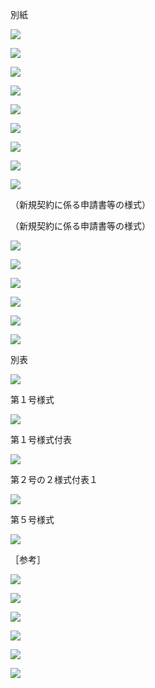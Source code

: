 別紙

![](https://www.nta.go.jp/tmp/cebf4a5d-5f91-4afe-9486-0f3b1b5d7703/images/268a5f5e5feac7f8a1c6817e3ef1f0d0d321400438d7debc7c7ae7d8e8d7004a.jpg)

![](https://www.nta.go.jp/tmp/cebf4a5d-5f91-4afe-9486-0f3b1b5d7703/images/b42159f0e9f51dcdf69471ae9549f63d7d061086e5237486dc47f5e214bd394d.jpg)

![](https://www.nta.go.jp/tmp/cebf4a5d-5f91-4afe-9486-0f3b1b5d7703/images/e49d0b0f02b7930b20715a3e1d62f96fe32cbe7490fb30183f67362ac082f6c7.jpg)

![](https://www.nta.go.jp/tmp/cebf4a5d-5f91-4afe-9486-0f3b1b5d7703/images/5707977024ac36c4c070cc84e07ba69162ca7b0c6b36c38d4eb0af1da129b30e.jpg)

![](https://www.nta.go.jp/tmp/cebf4a5d-5f91-4afe-9486-0f3b1b5d7703/images/827cf57b6ca5086be29126d85997a3f07137e0c54795bd77c5554fd008f407dc.jpg)

![](https://www.nta.go.jp/tmp/cebf4a5d-5f91-4afe-9486-0f3b1b5d7703/images/c4932e9e089a780cf4c99f047b54fdaf3a455530cf3c59fd65e836b55eeb3e8a.jpg)

![](https://www.nta.go.jp/tmp/cebf4a5d-5f91-4afe-9486-0f3b1b5d7703/images/f65b1ea594ae031f3b50bd0e0f3123bb3868b3b3cedb9f912191450d7198178a.jpg)

![](https://www.nta.go.jp/tmp/cebf4a5d-5f91-4afe-9486-0f3b1b5d7703/images/66420fe0317a32841ca347a1d7f38fc3010ea726b026eaed520e017a23a9bc96.jpg)

![](https://www.nta.go.jp/tmp/cebf4a5d-5f91-4afe-9486-0f3b1b5d7703/images/b2a468df6a611f95e69d61d91ca5679ef2047e485a08a2104f9712b2734bd65e.jpg)

（新規契約に係る申請書等の様式）

（新規契約に係る申請書等の様式）

![](https://www.nta.go.jp/tmp/cebf4a5d-5f91-4afe-9486-0f3b1b5d7703/images/8987b381a5e87de4339bc0931ff24c77e970eca34119f852a6b53755f04f31d0.jpg)

![](https://www.nta.go.jp/tmp/cebf4a5d-5f91-4afe-9486-0f3b1b5d7703/images/1fe025a7d51439aef29a58dab7d98d2d5796a1085d527945ea2c89662c3792bd.jpg)

![](https://www.nta.go.jp/tmp/cebf4a5d-5f91-4afe-9486-0f3b1b5d7703/images/48fec72205496b95479318a1100408091f5f293d74127924a982bab29d7e8eb4.jpg)

![](https://www.nta.go.jp/tmp/cebf4a5d-5f91-4afe-9486-0f3b1b5d7703/images/394ea206f10602eadcbfed48eff49e5dcb8a5cd56755c62fbfa20d6f702d9d73.jpg)

![](https://www.nta.go.jp/tmp/cebf4a5d-5f91-4afe-9486-0f3b1b5d7703/images/343ac33b476e8c9e2dbcd11d7f5555730de65ded6687487b04c383105a6336e1.jpg)

![](https://www.nta.go.jp/tmp/cebf4a5d-5f91-4afe-9486-0f3b1b5d7703/images/44d88dcba1ca5d633519c77f3936f5d5b09ec7b52037911ccf7f65949581df5a.jpg)

別表

![](https://www.nta.go.jp/tmp/cebf4a5d-5f91-4afe-9486-0f3b1b5d7703/images/25273ad68264b9d2a97c077d084398013b20b378f3ca99b2f5a6fabca79edae1.jpg)

第１号様式

![](https://www.nta.go.jp/tmp/cebf4a5d-5f91-4afe-9486-0f3b1b5d7703/images/0a1a99732e7fb03044dad863a36679f00eeeacd225c6310b4321aa08a2b2aed7.jpg)

第１号様式付表

![](https://www.nta.go.jp/tmp/cebf4a5d-5f91-4afe-9486-0f3b1b5d7703/images/a1eefa9b2052f281d66d397c1b854bf0bdd1a4ed9b6747beec53e8f863efe8f8.jpg)

第２号の２様式付表１

![](https://www.nta.go.jp/tmp/cebf4a5d-5f91-4afe-9486-0f3b1b5d7703/images/7e0665c9fa85150b20234405202f21c2b1d5f7b1f4f79f1997e4c97a50f99ffe.jpg)

第５号様式

![](https://www.nta.go.jp/tmp/cebf4a5d-5f91-4afe-9486-0f3b1b5d7703/images/f9706b064ddc34050ff67552b988b3a1a9629b9bb5760ab054632f9258cfa276.jpg)

［参考］

![](https://www.nta.go.jp/tmp/cebf4a5d-5f91-4afe-9486-0f3b1b5d7703/images/f5003165c814eb7f4cc6021c80886a6f3ae01d5b9f5416b5ee4116a7c6eb4f77.jpg)

![](https://www.nta.go.jp/tmp/cebf4a5d-5f91-4afe-9486-0f3b1b5d7703/images/7b1e96a5fb2fea35eac35ce16393bdf705e186422a6fe8dbde17f9d9203a9b30.jpg)

![](https://www.nta.go.jp/tmp/cebf4a5d-5f91-4afe-9486-0f3b1b5d7703/images/7e046f60f89a6f603a91c7b8b442727ead2ab8d10a7d77bc04f84c1bb3e5de8f.jpg)

![](https://www.nta.go.jp/tmp/cebf4a5d-5f91-4afe-9486-0f3b1b5d7703/images/bc4b91599e48aa81b2c6fd150cdbae8ed2075790871a3267006d04a33c7a53ee.jpg)

![](https://www.nta.go.jp/tmp/cebf4a5d-5f91-4afe-9486-0f3b1b5d7703/images/99faa491b340cebadb0a34ce8fddd704be275e0731eaf512610fc409fe0ceb38.jpg)

![](https://www.nta.go.jp/tmp/cebf4a5d-5f91-4afe-9486-0f3b1b5d7703/images/d6ef0b3488782a41ddc09607c479a0bdf47f7746f18883dc35afe9339760bfae.jpg)